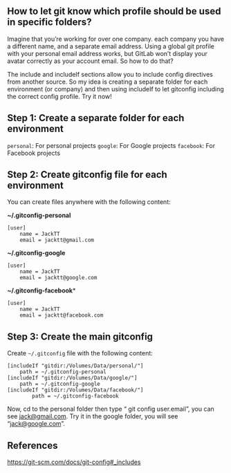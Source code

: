 ## How to let git know which profile should be used in specific folders?

Imagine that you’re working for over one company. each company you have a different name, and a separate email address. Using a global git profile with your personal email address works, but GitLab won’t display your avatar correctly as your account email. So how to do that?

The include and includeIf sections allow you to include config directives from another source. So my idea is creating a separate folder for each environment (or company) and then using includeIf to let gitconfig including the correct config profile. Try it now!

## Step 1: Create a separate folder for each environment
`personal`: For personal projects
`google`: For Google projects
`facebook`: For Facebook projects

## Step 2: Create gitconfig file for each environment
You can create files anywhere with the following content:

**~/.gitconfig-personal**
```
[user]
	name = JackTT
	email = jacktt@gmail.com
```

**~/.gitconfig-google**
```
[user]
	name = JackTT
	email = jacktt@google.com
```

**~/.gitconfig-facebook***
```
[user]
	name = JackTT
	email = jacktt@facebook.com
```

## Step 3: Create the main gitconfig
Create `~/.gitconfig` file with the following content:

```
[includeIf "gitdir:/Volumes/Data/personal/"]
	path = ~/.gitconfig-personal
[includeIf "gitdir:/Volumes/Data/google/"]
	path = ~/.gitconfig-google
[includeIf "gitdir:/Volumes/Data/facebook/"]
        path = ~/.gitconfig-facebook

```

Now, cd to the personal folder then type “ git config user.email”, you can see jack@gmail.com. Try it in the google folder, you will see “jack@google.com”.

## References
https://git-scm.com/docs/git-config#_includes
